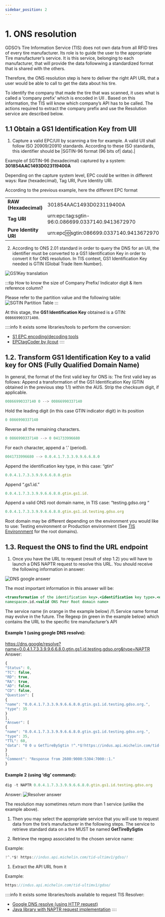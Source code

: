 ```yaml
---
sidebar_position: 2
---
```


# 1. ONS resolution

GDSO’s Tire Information Service (TIS) does not own data from all RFID tires of every tire manufacturer. Its role is to
guide the user to the appropriate Tire manufacturer’s service. It is this service, belonging to each manufacturer,
that will provide the data followwing a standardized format that is shared with the others.

Therefore, the ONS resolution step is here to deliver the right API URL that a user would be able to call to
get the data about his tire.

To identify the company that made the tire that was scanned, it uses what is called a ‘company prefix’ which
is encoded in UII . Based on this information, the TIS will know which company’s API has to be
called. The actions required to extract the company prefix and use the Resolution service are described
below.

## 1.1 Obtain a GS1 Identification Key from UII

1. Capture a valid EPC/UII by scanning a tire for example. A valid UII shall follow ISO 20909/20910
standards. According to these ISO standards, this identifier should be |SGTIN-96 format (96 bits of| data).| 

Example of SGTIN-96 (hexadecimal) captured by a system: **301854AAC1493D023119400A** 

Depending on the capture system level, EPC could be written in different ways: Raw (hexadecimal), Tag URI,  Pure Identity URI.

According to the previous example, here the different EPC format

|||
| --- | --- |
|**RAW (Hexadecimal)**  |301854AAC1493D023119400A  	                        |
|**Tag URI**           |urn:epc:tag:sgtin-96:0.086699.0337140.9413672970    |
|**Pure Identity URI**  |urn:epc:id:sgtin:086699.0337140.9413672970 	    |

2. According to ONS 2.01 standard in order to query the DNS for an UII, the identifier must be converted to a GS1 Identification Key in order to convert it for ONS resolution.
In TIS context, GS1 Identification Key needed is GTIN (Global Trade Item Number).

![GS1Key translation](/img/gs1_key_translation.png)

:::tip
How to know the size of Company Prefix/ Indicator digit & item reference column?

Please refer to the partition value and the following table:
![SGTIN Partition Table](/img/sgtin_partition_table.png)
:::

At this stage, the **GS1 Identification Key** obtained is a GTIN: ```008669903371400```.

::::info
It exists some libraries/tools to perform the conversion:
- [S1 EPC encoding/decoding tools](https://www.gs1.org/services/epc-encoderdecoder)
- [EPCtagCoder by jlcout](https://github.com/jlcout/epctagcoder)
::::

## 1.2. Transform GS1 Identification Key to a valid key for ONS (Fully Qualified Domain Name)

In general, the format of the first valid key for ONS is:
The first valid key as follows:
Append a transformation of the GS1 Identification Key (GTIN obtained in the previous step 1.1) within
the AUS.
Strip the checksum digit, if applicable.
```jsx
00866990337140 0 --> 00866990337140
```
Hold the leading digit (in this case GTIN indicator digit) in its position
```jsx
0 0866990337140
```
Reverse all the remaining characters.
```jsx
0 0866990337140 --> 0 041733996680
```

For each character, append a ‘.’ (period).
```jsx
0041733996680 --> 0.0.4.1.7.3.3.9.9.6.6.8.0
```

Append the identification key type, in this case: “gtin“
```jsx
0.0.4.1.7.3.3.9.9.6.6.8.0.gtin
```

Append “.gs1.id.”
```jsx
0.0.4.1.7.3.3.9.9.6.6.8.0.gtin.gs1.id.
```

Append a valid ONS root domain name, in TIS case: “testing.gdso.org “

```jsx
0.0.4.1.7.3.3.9.9.6.6.8.0.gtin.gs1.id.testing.gdso.org
```

Root domain may be different depending on the environment you would like to use: Testing environment or
Production environment (See [TIS Environnment](tis-env.md) for the root domains).

## 1.3. Request the ONS to find the URL endpoint

1. Once you have the URL to request (result of step 1.2) you will have to launch a DNS NAPTR request to
resolve this URL. You should receive the following information in answer:


![DNS google answer](/img/example_dnsgoogle_resolver.png)

The most important information in this answer will be:

```jsx
<transformation of the identification key>.<identification key type>.<organisation
namespace>.id.<valid ONS Peer Root domain name>
```

The service name (in orange in the example below) /!\ Service name format may evolve in the
future.
The Regexp (in green in the example below) which contains the URL to the specific tire
manufacturer’s API

#### Example 1 (using google DNS resolve):
https://dns.google/resolve?name=0.0.4.1.7.3.3.9.9.6.6.8.0.gtin.gs1.id.testing.gdso.org&type=NAPTR
Answer:

```jsx
{
"Status": 0,
"TC": false,
"RD": true,
"RA": true,
"AD": false,
"CD": false,
"Question": [
{
"name": "0.0.4.1.7.3.3.9.9.6.6.8.0.gtin.gs1.id.testing.gdso.org.",
"type": 35
}
],
"Answer": [
{
"name": "0.0.4.1.7.3.3.9.9.6.6.8.0.gtin.gs1.id.testing.gdso.org.",
"type": 35,
"TTL": 60,
"data": "0 0 u GetTireBySgtin !^.*$!https://indus.api.michelin.com/tid-ultimv1/gdso/! ."
}
],
"Comment": "Response from 2600:9000:5304:7000::1."
}
```

#### Example 2 (using ‘dig’ command):

```jsx
dig -t NAPTR 0.0.4.1.7.3.3.9.9.6.6.8.0.gtin.gs1.id.testing.gdso.org
```

Answer:
![Resolver answer](/img/example_resolver_answer.png)

The resolution may sometimes return more than 1 service (unlike the example above).

1. Then you may select the appropriate service that you will use to request data from the tire’s
manufacturer in the following steps. The service to retrieve standard data on a tire MUST be named
**GetTireBySgtin**

1. Retrieve the regexp associated to the chosen service name:

Example: 
```jsx
!^.*$! https://indus.api.michelin.com/tid-ultimv1/gdso/!
```

1. Extract the API URL from it

Example: 

```jsx
https://indus.api.michelin.com/tid-ultimv1/gdso/
```

::::info
It exists some libraries/tools available to request TIS Resolver:
- [Google DNS resolve (using HTTP request)](https://dns.google/resolve?name=%3Cvalid_key%3E&type=NAPTR)
- [Java library with NAPTR request implementation](https://github.com/dnsjava/dnsjava)
::::
